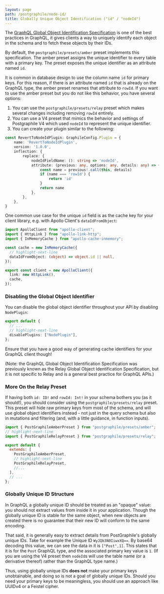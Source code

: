 ```yaml
---
layout: page
path: /postgraphile/node-id/
title: Globally Unique Object Identification ("id" / "nodeId")
---
```


The [GraphQL Global Object Identification
Specification](https://facebook.github.io/relay/graphql/objectidentification.htm)
is one of the best practices in GraphQL, it gives clients a way to uniquely identify
each object in the schema and to fetch these objects by their IDs.

By default, the `postgraphile/presets/amber` preset implements this specification.
The amber preset assigns the unique identifier to every table with a primary key.
The preset exposes the unique identifier as an attribute named `id`.

It is common in database design to use the column name `id` for primary keys. For
this reason, if there is an attribute named `id` that is already on the GraphQL type,
the amber preset renames that attribute to `rowId`. If you want to use the amber
preset but you do not like this behavior, you have several options:

1. You can use the `postgraphile/presets/relay` preset which makes several changes
    including removing `rowId` entirely.
2. You can use a V4 preset that mimics the behavior and settings of Postgraphile V4
    which used `nodeId` to represent the unique identifier.
3. You can create your plugin similar to the following:

```ts
const RevertToNodeIdPlugin: GraphileConfig.Plugin = {
    name: 'RevertToNodeIdPlugin',
    version: '1.0.0',
    inflection: {
        replace: {
            nodeIdFieldName: (): string => 'nodeId',
            attribute: (previous: any, options: any, details: any) => {
                const name = previous!.call(this, details)
                if (name === 'rowId') {
                    return 'id'
                }
                return name
            },
        },
    },
}
```

One common use case for the unique `id` field is as the cache key for your client
library, e.g. with Apollo Client's `dataIdFromObject`:

```ts
import ApolloClient from "apollo-client";
import { HttpLink } from "apollo-link-http";
import { InMemoryCache } from "apollo-cache-inmemory";

const cache = new InMemoryCache({
  // highlight-next-line
  dataIdFromObject: (object) => object.id || null,
});

export const client = new ApolloClient({
  link: new HttpLink(),
  cache,
});
```

### Disabling the Global Object Identifier

You can disable the global object identifier throughout your API by disabling
`NodePlugin`:

```ts title="graphile.config.mjs"
export default {
  // ...
  // highlight-next-line
  disablePlugins: ["NodePlugin"],
};
```

Ensure that you have a good way of generating cache identifiers for your GraphQL
client though!

(Note: the GraphQL Global Object Identification Specification was previously
known as the Relay Global Object Identification Specification, but it is not
specific to Relay and is a general best practice for GraphQL APIs.)

### More On the Relay Preset

If having both `id: ID!` and `rowId: Int!` in your schema bothers you (as it
should!), you should consider using the `postgraphile/presets/relay` preset.
This preset will hide raw primary keys from most of the schema, and will use
global object identifiers instead - not just in the query schema but also in
mutations and filtering (and, with a little guidance, in function inputs).

```js title="graphile.config.mjs"
import { PostGraphileAmberPreset } from "postgraphile/presets/amber";
// highlight-next-line
import { PostGraphileRelayPreset } from "postgraphile/presets/relay";

export default {
  extends: [
    PostGraphileAmberPreset,
    // highlight-next-line
    PostGraphileRelayPreset,
    //...
  ],
  // ...
};
```

### Globally Unique ID Structure

In GraphQL a globally unique ID should be treated as an "opaque" value: you should
not extract values from inside it in your application. Though the globally unique
ID is stable for the same object, when new objects are created there is no guarantee
that their new ID will conform to the same encoding.

That said, it is generally easy to extract details from PostGraphile's globally
unique IDs. Take for example the Unique ID `WyJQb3N0IiwxXQ==`. By base64 decoding
this value, we can see the data in it is `["Post",1]`. This states that it is for
the `Post` GraphQL type, and the associated primary key value is `1`. (If you are
using the V4 preset then `nodeId`s will use the table name (or a derivative thereof)
rather than the GraphQL type name.)

Thus, using globally unique IDs **does not** make your primary keys unobtainable, and
doing so is not a goal of globally unique IDs. Should you need your primary keys to
be meaningless, you should use an approach like UUIDv4 or a Feistel cipher.
